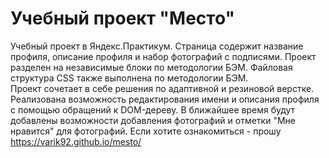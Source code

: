 # **Учебный проект "Место"**
Учебный проект в Яндекс.Практикум. Страница содержит название профиля, описание профиля и набор фотографий с подписями. 
Проект разделен на независимые блоки по методологии БЭМ. Файловая структура CSS также выполнена по методологии БЭМ.  
Проект сочетает в себе решения по адаптивной и резиновой верстке.  
Реализована возможность редактирования имени и описания профиля с помощью обращений к DOM-дереву.
В ближайшее время будут добавлены возможности добавления фотографий и отметки "Мне нравится" для фотографий.
Если хотите ознакомиться - прошу https://varik92.github.io/mesto/